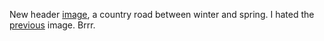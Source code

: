 New header <a href="http://scripting.com/images/2020/03/22/woods.png">image</a>, a country road between winter and spring. I hated the <a href="http://scripting.com/images/2020/03/15/1918OutdoorHospital.png">previous</a> image. Brrr.
